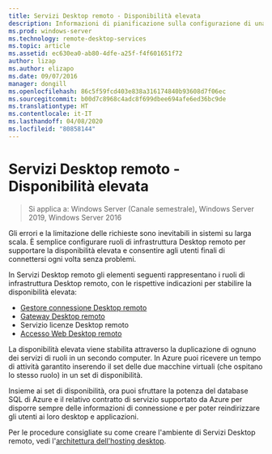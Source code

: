 ```yaml
---
title: Servizi Desktop remoto - Disponibilità elevata
description: Informazioni di pianificazione sulla configurazione di una distribuzione di Servizi Desktop remoto a disponibilità elevata.
ms.prod: windows-server
ms.technology: remote-desktop-services
ms.topic: article
ms.assetid: ec630ea0-ab80-4dfe-a25f-f4f601651f72
author: lizap
ms.author: elizapo
ms.date: 09/07/2016
manager: dongill
ms.openlocfilehash: 86c5f59fcd403e838a316174840b93608d7f06ec
ms.sourcegitcommit: b00d7c8968c4adc8f699dbee694afe6ed36bc9de
ms.translationtype: HT
ms.contentlocale: it-IT
ms.lasthandoff: 04/08/2020
ms.locfileid: "80858144"
---
```

# <a name="remote-desktop-services---high-availability"></a>Servizi Desktop remoto - Disponibilità elevata

>Si applica a: Windows Server (Canale semestrale), Windows Server 2019, Windows Server 2016

Gli errori e la limitazione delle richieste sono inevitabili in sistemi su larga scala. È semplice configurare ruoli di infrastruttura Desktop remoto per supportare la disponibilità elevata e consentire agli utenti finali di connettersi ogni volta senza problemi.

In Servizi Desktop remoto gli elementi seguenti rappresentano i ruoli di infrastruttura Desktop remoto, con le rispettive indicazioni per stabilire la disponibilità elevata:
- [Gestore connessione Desktop remoto](Deploy-a-Remote-Desktop-Connection-Broker-cluster.md)
- [Gateway Desktop remoto](Deploy-a-RD-Web-Access-and-Gateway-farm.md)
- Servizio licenze Desktop remoto
- [Accesso Web Desktop remoto](Deploy-a-RD-Web-Access-and-Gateway-farm.md)

La disponibilità elevata viene stabilita attraverso la duplicazione di ognuno dei servizi di ruoli in un secondo computer. In Azure puoi ricevere un tempo di attività garantito inserendo il set delle due macchine virtuali (che ospitano lo stesso ruolo) in un set di disponibilità.

Insieme ai set di disponibilità, ora puoi sfruttare la potenza del database SQL di Azure e il relativo contratto di servizio supportato da Azure per disporre sempre delle informazioni di connessione e per poter reindirizzare gli utenti ai loro desktop e applicazioni.

Per le procedure consigliate su come creare l'ambiente di Servizi Desktop remoto, vedi l'[architettura dell'hosting desktop](desktop-hosting-reference-architecture.md).
